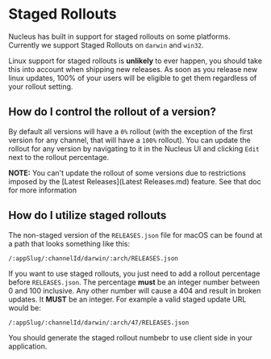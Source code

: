 # Staged Rollouts

Nucleus has built in support for staged rollouts on some platforms. Currently
we support Staged Rollouts on `darwin` and `win32`.

Linux support for staged rollouts is **unlikely** to ever happen, you should
take this into account when shipping new releases. As soon as you release
new linux updates, 100% of your users will be eligible to get them regardless
of your rollout setting.

## How do I control the rollout of a version?

By default all versions will have a `0%` rollout (with the exception of the
first version for any channel, that will have a `100%` rollout). You can
update the rollout for any version by navigating to it in the Nucleus UI
and clicking `Edit` next to the rollout percentage.

**NOTE:** You can't update the rollout of some versions due to restrictions
imposed by the [Latest Releases](Latest Releases.md) feature. See that doc
for more information

## How do I utilize staged rollouts

The non-staged version of the `RELEASES.json` file for macOS can be found at a
path that looks something like this:

```
/:appSlug/:channelId/darwin/:arch/RELEASES.json
```

If you want to use staged rollouts, you just need to add a rollout percentage
before `RELEASES.json`. The percentage **must** be an integer number between
0 and 100 inclusive. Any other number will cause a 404 and result in broken
updates. It **MUST** be an integer. For example a valid staged update URL
would be:

```
/:appSlug/:channelId/darwin/:arch/47/RELEASES.json
```

You should generate the staged rollout numbebr to use client side in your
application.

